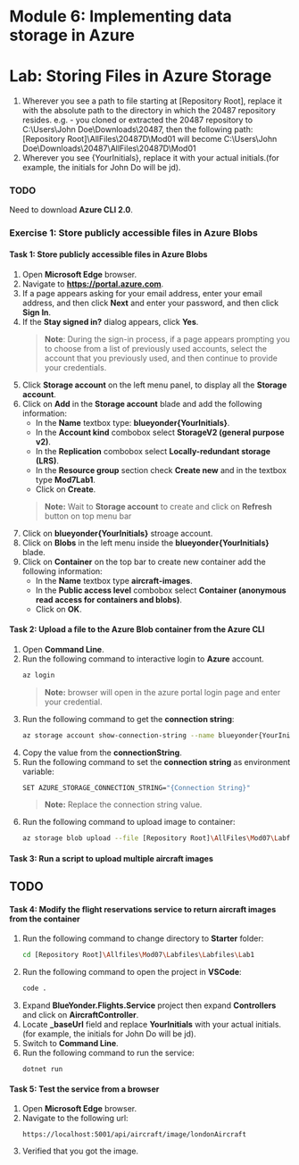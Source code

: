 # Module 6: Implementing data storage in Azure

# Lab: Storing Files in Azure Storage 

1. Wherever you see a path to file starting at [Repository Root], replace it with the absolute path to the directory in which the 20487 repository resides. 
 e.g. - you cloned or extracted the 20487 repository to C:\Users\John Doe\Downloads\20487, then the following path: [Repository Root]\AllFiles\20487D\Mod01 will become C:\Users\John Doe\Downloads\20487\AllFiles\20487D\Mod01
2. Wherever you see {YourInitials}, replace it with your actual initials.(for example, the initials for John Do will be jd).

### TODO
Need to download **Azure CLI 2.0**.

### Exercise 1: Store publicly accessible files in Azure Blobs

#### Task 1: Store publicly accessible files in Azure Blobs

1. Open **Microsoft Edge** browser.
2. Navigate to **https://portal.azure.com**.
3. If a page appears asking for your email address, enter your email address, and then click **Next** and enter your password, and then click **Sign In**.
4. If the **Stay signed in?** dialog appears, click **Yes**.
   >**Note**: During the sign-in process, if a page appears prompting you to choose from a list of previously used accounts, select the account that you previously used, and then continue to provide your credentials.
5. Click **Storage account** on the left menu panel, to display all the **Storage account**.
6. Click on **Add** in the **Storage account** blade and add the following information:
    - In the **Name** textbox type: **blueyonder{YourInitials}**.
    - In the **Account kind** combobox select **StorageV2 (general purpose v2)**.
    - In the **Replication** combobox select **Locally-redundant storage (LRS)**.
    - In the **Resource group** section check **Create new** and in the textbox type **Mod7Lab1**.
    - Click on **Create**.
    >**Note:** Wait to **Storage account** to create and click on **Refresh** button on top menu bar
7. Click on **blueyonder{YourInitials}** stroage account.
8. Click on **Blobs** in the left menu inside the  **blueyonder{YourInitials}** blade.
9. Click on **Container** on the top bar to create new container add the following information:
    - In the **Name** textbox type **aircraft-images**.
    - In the **Public access level** combobox select **Container (anonymous read access for containers and blobs)**.
    - Click on **OK**.

#### Task 2: Upload  a file to the Azure Blob container from the Azure CLI

1. Open **Command Line**.
2. Run the following command to interactive login to **Azure** account. 
    ```bash
    az login
    ```
    >**Note:** browser will open in the azure portal login page and enter your credential.
3. Run the following command to get the **connection string**:
    ```bash
    az storage account show-connection-string --name blueyonder{YourInitials} --resource-group Mod7Lab1
    ```
4. Copy the value from the **connectionString**.
5. Run the following command to set the **connection string** as environment variable:
    ```bash
    SET AZURE_STORAGE_CONNECTION_STRING="{Connection String}"
    ```
    >**Note:** Replace the connection string value.
6. Run the following command to upload image to container:
    ```bash
    az storage blob upload --file [Repository Root]\AllFiles\Mod07\Labfiles\Lab1\Assets\Images\londonAirport.png --container-name aircraft-images --name londonAirport
    ```

#### Task 3: Run a script to upload multiple aircraft images

## TODO

#### Task 4: Modify the flight reservations service to return aircraft images from the container

1. Run the following command to change directory to **Starter** folder:
    ```bash
    cd [Repository Root]\Allfiles\Mod07\Labfiles\Labfiles\Lab1
    ```
2. Run the following command to open the project in **VSCode**: 
    ```bash
    code .
    ```
3. Expand **BlueYonder.Flights.Service** project then expand **Controllers** and click on **AircraftController**.
4. Locate **_baseUrl** field and replace **YourInitials** with your actual initials.(for example, the initials for John Do will be jd). 
5. Switch to **Command Line**.
6. Run the following command to run the service:
   ```cd
   dotnet run
   ```
#### Task 5: Test the service from a browser

1. Open **Microsoft Edge** browser.
2. Navigate to the following url:
    ```url
    https://localhost:5001/api/aircraft/image/londonAircraft
    ```
3. Verified that you got the image.
